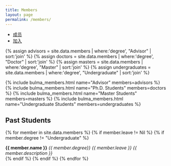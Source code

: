 ```yaml
---
title: Members
layout: page
permalink: /members/
---
```


<div class="tabs is-centered">
    <ul>
        <li class="is-active"><a href="/members/">
            <span class="icon has-text-warning">
                <i class="fas fa-user"></i>
            </span>
            <span>成员</span>
        </a></li>
        <li><a href="/join/">
            <span class="icon has-text-danger">
                <i class="fas fa-user-plus"></i>
            </span>
            <span>加入</span>
        </a></li>
    </ul>
</div>

{% assign advisors = site.data.members | where:'degree', "Advisor" | sort:'join' %}
{% assign doctors = site.data.members | where:'degree', "Doctor" | sort:'join' %}
{% assign masters = site.data.members | where:'degree', "Master" | sort:'join' %}
{% assign undergraduates = site.data.members | where:'degree', "Undergraduate" | sort:'join' %}

{% include bulma_members.html name="Advisor" members=advisors %}
{% include bulma_members.html name="Ph.D. Students" members=doctors %}
{% include bulma_members.html name="Master Students" members=masters %}
{% include bulma_members.html name="Undergraduate Students" members=undergraduates %}

## Past Students

{% for member in site.data.members %}
{% if member.leave != Nil %}
{% if member.degree != "Undergraduate" %}
<article class="message is-{% cycle 'dark', 'primary', 'link', 'info', 'success', 'warning', 'danger'%}">
    <div class="message-body">
        <strong>{{ member.name }}</strong> <em>{{ member.degree}}</em> <em>{{ member.leave }} {{ member.description }}</em>
  </div>
</article>
{% endif %}
{% endif %}
{% endfor %}